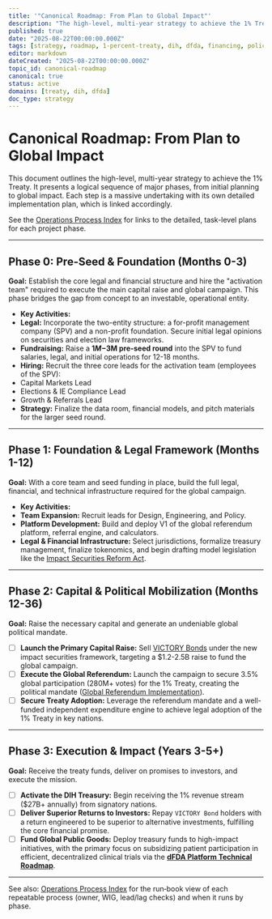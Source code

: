 ```yaml
---
title: '"Canonical Roadmap: From Plan to Global Impact"'
description: "The high-level, multi-year strategy to achieve the 1% Treaty, fund the DIH, and execute the mission, from initial planning to global impact."
published: true
date: "2025-08-22T00:00:00.000Z"
tags: [strategy, roadmap, 1-percent-treaty, dih, dfda, financing, policy]
editor: markdown
dateCreated: "2025-08-22T00:00:00.000Z"
topic_id: canonical-roadmap
canonical: true
status: active
domains: [treaty, dih, dfda]
doc_type: strategy
---
```


# Canonical Roadmap: From Plan to Global Impact

This document outlines the high-level, multi-year strategy to achieve the 1% Treaty. It presents a logical sequence of major phases, from initial planning to global impact. Each step is a massive undertaking with its own detailed implementation plan, which is linked accordingly.

See the [Operations Process Index](../operations/process-index.md) for links to the detailed, task-level plans for each project phase.

---

<a id="phase-0"></a>

## Phase 0: Pre-Seed & Foundation (Months 0-3)

**Goal:** Establish the core legal and financial structure and hire the "activation team" required to execute the main capital raise and global campaign. This phase bridges the gap from concept to an investable, operational entity.

- **Key Activities:**
- **Legal:** Incorporate the two-entity structure: a for-profit management company (SPV) and a non-profit foundation. Secure initial legal opinions on securities and election law frameworks.
- **Fundraising:** Raise a **$1M-$3M pre-seed round** into the SPV to fund salaries, legal, and initial operations for 12-18 months.
- **Hiring:** Recruit the three core leads for the activation team (employees of the SPV):
- Capital Markets Lead
- Elections & IE Compliance Lead
- Growth & Referrals Lead
- **Strategy:** Finalize the data room, financial models, and pitch materials for the larger seed round.

---

<a id="phase-1"></a>

## Phase 1: Foundation & Legal Framework (Months 1-12)

**Goal:** With a core team and seed funding in place, build the full legal, financial, and technical infrastructure required for the global campaign.

- **Key Activities:**
- **Team Expansion:** Recruit leads for Design, Engineering, and Policy.
- **Platform Development:** Build and deploy V1 of the global referendum platform, referral engine, and calculators.
- **Legal & Financial Infrastructure:** Select jurisdictions, formalize treasury management, finalize tokenomics, and begin drafting model legislation like the [Impact Securities Reform Act](../regulatory/impact-securities-reform.md).

---

<a id="phase-2"></a>

## Phase 2: Capital & Political Mobilization (Months 12-36)

**Goal:** Raise the necessary capital and generate an undeniable global political mandate.

- [ ] **Launch the Primary Capital Raise:** Sell [VICTORY Bonds](./1-percent-treaty/victory-bonds-tokenomics.md) under the new impact securities framework, targeting a \$1.2-2.5B raise to fund the global campaign.
- [ ] **Execute the Global Referendum:** Launch the campaign to secure 3.5% global participation (280M+ votes) for the 1% Treaty, creating the political mandate ([Global Referendum Implementation](./referendum/global-referendum-implementation.md)).
- [ ] **Secure Treaty Adoption:** Leverage the referendum mandate and a well-funded independent expenditure engine to achieve legal adoption of the 1% Treaty in key nations.

---

## Phase 3: Execution & Impact (Years 3-5+)

**Goal:** Receive the treaty funds, deliver on promises to investors, and execute the mission.

- [ ] **Activate the DIH Treasury:** Begin receiving the 1% revenue stream (\$27B+ annually) from signatory nations.
- [ ] **Deliver Superior Returns to Investors:** Repay `VICTORY Bond` holders with a return engineered to be superior to alternative investments, fulfilling the core financial promise.
- [ ] **Fund Global Public Goods:** Deploy treasury funds to high-impact initiatives, with the primary focus on subsidizing patient participation in efficient, decentralized clinical trials via the **[dFDA Platform Technical Roadmap](../features/dfda-roadmap.md)**.

---

See also: [Operations Process Index](../operations/process-index.md) for the run‑book view of each repeatable process (owner, WIG, lead/lag checks) and when it runs by phase.

